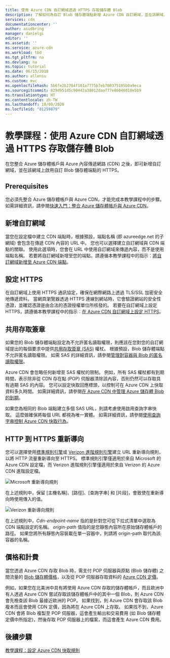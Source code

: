 ```yaml
---
title: 使用 Azure CDN 自訂網域透過 HTTPS 存取儲存體 Blob
description: 了解如何為自訂 Blob 儲存體端點新增 Azure CDN 自訂網域，並在該網域上啟用 HTTPS。
services: cdn
documentationcenter: ''
author: asudbring
manager: danielgi
editor: ''
ms.assetid: ''
ms.service: azure-cdn
ms.workload: tbd
ms.tgt_pltfrm: na
ms.devlang: na
ms.topic: tutorial
ms.date: 06/15/2018
ms.author: allensu
ms.custom: mvc
ms.openlocfilehash: 5b6fe2b2704f101a7775b7eb700375105b0a9eca
ms.sourcegitcommit: 829d951d5c90442a38012daaf77e86046018e5b9
ms.translationtype: HT
ms.contentlocale: zh-TW
ms.lasthandoff: 10/09/2020
ms.locfileid: "81259879"
---
```

# <a name="tutorial-access-storage-blobs-using-an-azure-cdn-custom-domain-over-https"></a>教學課程：使用 Azure CDN 自訂網域透過 HTTPS 存取儲存體 Blob

在您整合 Azure 儲存體帳戶與 Azure 內容傳遞網路 (CDN) 之後，即可新增自訂網域，並在該網域上啟用自訂 Blob 儲存體端點的 HTTPS。 

## <a name="prerequisites"></a>Prerequisites

您必須先整合 Azure 儲存體帳戶與 Azure CDN，才能完成本教學課程中的步驟。 如需詳細資訊，請參閱[快速入門：整合 Azure 儲存體帳戶與 Azure CDN](cdn-create-a-storage-account-with-cdn.md)。

## <a name="add-a-custom-domain"></a>新增自訂網域
當您在設定檔中建立 CDN 端點時，根據預設，端點名稱 (即 azureedge.net 的子網域) 會包含在傳遞 CDN 內容的 URL 中。 您也可以選擇建立自訂網域與 CDN 端點的關聯。 使用此選項時，您會在 URL 中使用自訂網域來傳遞內容，而不是使用端點名稱。 若要將自訂網域新增至您的端點，請遵循本教學課程中的指示︰[將自訂網域新增至 Azure CDN 端點](cdn-map-content-to-custom-domain.md)。

## <a name="configure-https"></a>設定 HTTPS
在自訂網域上使用 HTTPS 通訊協定，確保在網際網路上透過 TLS/SSL 加密安全地傳遞資料。 當網頁瀏覽器透過 HTTPS 連線到網站時，它會驗證網站的安全性憑證，並確認憑證是由合法的憑證授權單位所核發的。 若要在自訂網域上設定 HTTPS，請遵循本教學課程中的指示︰[在 Azure CDN 自訂網域上設定 HTTPS](cdn-custom-ssl.md)。

## <a name="shared-access-signatures"></a>共用存取簽章
如果您的 Blob 儲存體端點設定為不允許匿名讀取權限，則應該在您對您的自訂網域提出的每個要求中提供[共用存取簽章 (SAS)](cdn-sas-storage-support.md) 權杖。 根據預設，Blob 儲存體端點不允許匿名讀取權限。 如需 SAS 的詳細資訊，請參閱[管理對容器與 Blob 的匿名讀取權限](../storage/blobs/storage-manage-access-to-resources.md)。

Azure CDN 會忽略任何新增至 SAS 權杖的限制。 例如，所有 SAS 權杖都有到期時間，表示除非從 CDN 存在點 (POP) 伺服器清除該內容，否則仍然可以存取具有過期 SAS 的內容。 您可以設定快取回應標頭，以控制可在 Azure CDN 上快取資料多久時間。 如需詳細資訊，請參閱[在 Azure CDN 中管理 Azure 儲存體 Blob 的到期](cdn-manage-expiration-of-blob-content.md)。

如果您為相同的 Blob 端點建立多個 SAS URL，則請考慮使用啟用查詢字串快取。 這麼做確保將每個 URL 都視為唯一實體。 如需詳細資訊，請參閱[使用查詢字串控制 Azure CDN 快取行為](cdn-query-string.md)。

## <a name="http-to-https-redirection"></a>HTTP 到 HTTPS 重新導向
您可以選擇使用[標準規則引擎](cdn-standard-rules-engine.md)或 [Verizon 進階規則引擎](cdn-verizon-premium-rules-engine.md)建立 URL 重新導向規則，以將 HTTP 流量重新導向至 HTTPS。 標準規則引擎僅適用於來自 Microsoft 的 Azure CDN 設定檔，而 Verizon 進階規則引擎僅適用於來自 Verizon 的 Azure CDN 進階設定檔。

![Microsoft 重新導向規則](./media/cdn-storage-custom-domain-https/cdn-standard-redirect-rule.png)

在上述規則中，保留 [主機名稱]、[路徑]、[查詢字串] 和 [片段]，會致使在重新導向時使用傳入的值。 

![Verizon 重新導向規則](./media/cdn-storage-custom-domain-https/cdn-url-redirect-rule.png)

在上述規則中，*Cdn-endpoint-name* 指的是針對您可從下拉式清單中選取為 CDN 端點設定的名稱。 *origin-path* 值指的是您靜態內容所在原始儲存體帳戶的路徑。 如果您將所有靜態內容裝載在單一容器中，則請將 origin-path  取代為該容器的名稱。

## <a name="pricing-and-billing"></a>價格和計費
當您透過 Azure CDN 存取 Blob 時，需支付 POP 伺服器與原點 (Blob 儲存體) 之間流量的 [Blob 儲存體價格](https://azure.microsoft.com/pricing/details/storage/blobs/)，以及從 POP 伺服器存取資料的 [Azure CDN 定價](https://azure.microsoft.com/pricing/details/cdn/)。

例如，如果您在北美洲中具有將使用 Azure CDN 存取的儲存體帳戶，而且歐洲中有人透過 Azure CDN 嘗試存取該儲存體帳戶中的其中一個 Blob，則 Azure CDN 會先檢查該 Blob 最接近歐洲的 POP。 如果找到，則 Azure CDN 會存取該 Blob 複本而且會使用 CDN 定價，因為將在 Azure CDN 上存取。 如果找不到，Azure CDN 會將 Blob 複製至 POP 伺服器，這會產生輸出和交易費用 (如 Blob 儲存體定價中所指定)，然後存取 POP 伺服器上的檔案，而這會產生 Azure CDN 費用。

## <a name="next-steps"></a>後續步驟
[教學課程：設定 Azure CDN 快取規則](cdn-caching-rules-tutorial.md)




